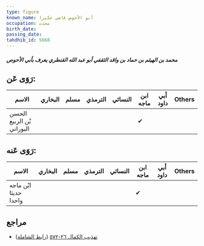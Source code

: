 ```yaml
---
type: figure
known_name: أبو الأحوص قاضي عكبرا
occupation: محدث
birth_date:
passing_date:
tahdhib_id: 5668
---
```

##### محمد بن الهيثم بن حماد بن واقد الثقفي أبو عبد الله القنطري يعرف بأبي الأحوص

## رَوَى عَن:
| الاسم                     | البخاري | مسلم | الترمذي | النسائي | ابن ماجه | أبي داود | Others |
| ------------------------- | ------- | ---- | ------- | ------- | -------- | -------- | ------ |
| الحسن بْن الربيع البوراني |         |      |         |         | ✔        |          |        |
## رَوَى عَنه:
| الاسم                 | البخاري | مسلم | الترمذي | النسائي | ابن ماجه | أبي داود | Others |
| --------------------- | ------- | ---- | ------- | ------- | -------- | -------- | ------ |
| ابْن ماجه حديثا واحدا |         |      |         |         | ✔        |          |        |
## مراجع
- [تهذيب الكمال ٢٦-٥٧٢](obsidian://open?vault=Tahdhib-al-Kamal&file=Figures/٥٦٦٨-محمد%20بن%20الهيثم%20بن%20حماد%20بن%20واقد%20الثقفي%20أبو%20عبد%20الله%20القنطري%20يعرف%20بأبي%20الأحوص) ([رابط الشاملة](https://shamela.ws/book/3722/14320))